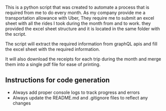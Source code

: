 This is a python script that was created to automate a process that is required from me to do every month. As my company provide me a transportation allowance with Uber, They require me to submit an excel sheet with all the rides I took during the month from and to work. they provided the excel sheet structure and it is located in the same folder with the script.

The script will extract the required information from graphQL apis and fill the excel sheet with the required information.

It will also download the receipts for each trip during the month and merge them into a single pdf file for ease of printing.

## Instructions for code generation
- Always add proper console logs to track progress and errors
- Always update the README.md and .gitignore files to reflect any changes